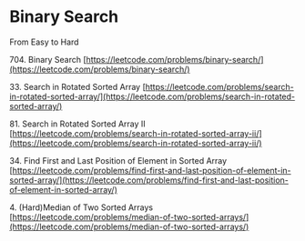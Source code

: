 # Binary Search

From Easy to Hard



704\. Binary Search [https://leetcode.com/problems/binary-search/](https://leetcode.com/problems/binary-search/)

33\. Search in Rotated Sorted Array [https://leetcode.com/problems/search-in-rotated-sorted-array/](https://leetcode.com/problems/search-in-rotated-sorted-array/)

81\. Search in Rotated Sorted Array II [https://leetcode.com/problems/search-in-rotated-sorted-array-ii/](https://leetcode.com/problems/search-in-rotated-sorted-array-ii/)

34\. Find First and Last Position of Element in Sorted Array [https://leetcode.com/problems/find-first-and-last-position-of-element-in-sorted-array/](https://leetcode.com/problems/find-first-and-last-position-of-element-in-sorted-array/)

4\. (Hard)Median of Two Sorted Arrays [https://leetcode.com/problems/median-of-two-sorted-arrays/](https://leetcode.com/problems/median-of-two-sorted-arrays/)
